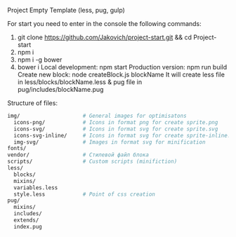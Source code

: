 Project Empty Template (less, pug, gulp)

For start you need to enter in the console the following commands:

   1. git clone https://github.com/Jakovich/project-start.git && cd Project-start
   2. npm i
   3. npm i -g bower
   4. bower i
Local development: npm start
Production version: npm run build
Create new block: node createBlock.js blockName
It will create less file in less/blocks/blockName.less & pug file in pug/includes/blockName.pug

Structure of files:
```bash
img/                    # General images for optimisatons
  icons-png/            # Icons in format png for create sprite.png
  icons-svg/            # Icons in format svg for create sprite.svg
  icons-svg-inline/     # Icons in format svg for create sprite-inline.svg (for html inline <svg><use href=""></use></svg>)
  img-svg/              # Images in format svg for minification
fonts/                  
vendor/                 # Стилевой файл блока
scripts/                # Custom scripts (minifiction)
less/
  blocks/
  mixins/
  variables.less
  style.less            # Point of css creation
pug/
  mixins/
  includes/
  extends/
  index.pug

```
